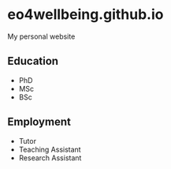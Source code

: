 # eo4wellbeing.github.io
My personal website

## Education

- PhD
- MSc
- BSc

## Employment

- Tutor
- Teaching Assistant
- Research Assistant 
